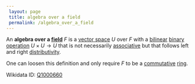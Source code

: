 ```yaml
---
 layout: page
 title: algebra over a field
 permalink: /algebra_over_a_field
---
```


An **algebra over a [field](https://defsmath.github.io/DefsMath/field)** $F$ is a [vector space](https://defsmath.github.io/DefsMath/vector_space) $U$ over $F$ with a [bilinear](https://defsmath.github.io/DefsMath/multilinear) [binary operation](https://defsmath.github.io/DefsMath/binary_operation) $U\times U \to U$ that is not necessarily [associative](https://defsmath.github.io/DefsMath/associative) but that follows left and right [distributivity](https://defsmath.github.io/DefsMath/distributive).

One can loosen this definition and only require $F$ to be a [commutative](https://defsmath.github.io/DefsMath/commutative) [ring](https://defsmath.github.io/DefsMath/ring).

Wikidata ID: [Q1000660](https://www.wikidata.org/wiki/Q1000660)